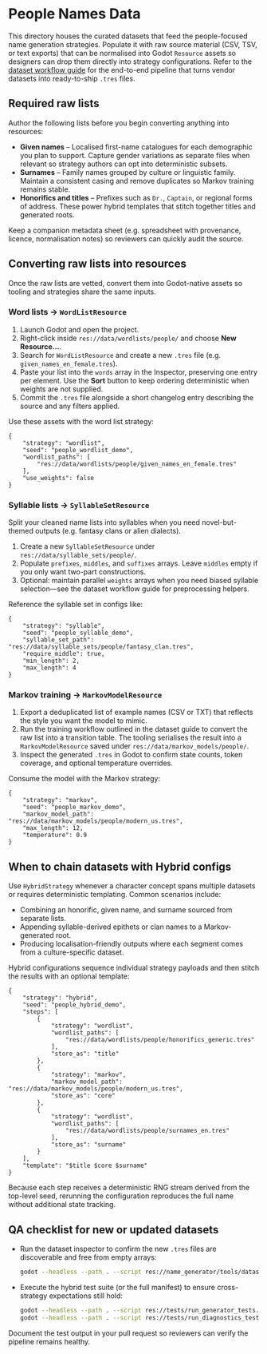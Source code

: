 # People Names Data

This directory houses the curated datasets that feed the people-focused name
generation strategies. Populate it with raw source material (CSV, TSV, or text
exports) that can be normalised into Godot `Resource` assets so designers can
drop them directly into strategy configurations. Refer to the
[dataset workflow guide](../../devdocs/dataset_workflow.md) for the end-to-end
pipeline that turns vendor datasets into ready-to-ship `.tres` files.

## Required raw lists

Author the following lists before you begin converting anything into resources:

- **Given names** – Localised first-name catalogues for each demographic you
  plan to support. Capture gender variations as separate files when relevant so
  strategy authors can opt into deterministic subsets.
- **Surnames** – Family names grouped by culture or linguistic family. Maintain
  a consistent casing and remove duplicates so Markov training remains stable.
- **Honorifics and titles** – Prefixes such as `Dr.`, `Captain`, or regional
  forms of address. These power hybrid templates that stitch together titles and
  generated roots.

Keep a companion metadata sheet (e.g. spreadsheet with provenance, licence,
normalisation notes) so reviewers can quickly audit the source.

## Converting raw lists into resources

Once the raw lists are vetted, convert them into Godot-native assets so tooling
and strategies share the same inputs.

### Word lists → `WordListResource`

1. Launch Godot and open the project.
2. Right-click inside `res://data/wordlists/people/` and choose **New Resource…**.
3. Search for `WordListResource` and create a new `.tres` file (e.g.
   `given_names_en_female.tres`).
4. Paste your list into the `words` array in the Inspector, preserving one entry
   per element. Use the **Sort** button to keep ordering deterministic when
   weights are not supplied.
5. Commit the `.tres` file alongside a short changelog entry describing the
   source and any filters applied.

Use these assets with the word list strategy:

```gdscript
{
    "strategy": "wordlist",
    "seed": "people_wordlist_demo",
    "wordlist_paths": [
        "res://data/wordlists/people/given_names_en_female.tres"
    ],
    "use_weights": false
}
```

### Syllable lists → `SyllableSetResource`

Split your cleaned name lists into syllables when you need novel-but-themed
outputs (e.g. fantasy clans or alien dialects).

1. Create a new `SyllableSetResource` under `res://data/syllable_sets/people/`.
2. Populate `prefixes`, `middles`, and `suffixes` arrays. Leave `middles` empty
   if you only want two-part constructions.
3. Optional: maintain parallel `weights` arrays when you need biased syllable
   selection—see the dataset workflow guide for preprocessing helpers.

Reference the syllable set in configs like:

```gdscript
{
    "strategy": "syllable",
    "seed": "people_syllable_demo",
    "syllable_set_path": "res://data/syllable_sets/people/fantasy_clan.tres",
    "require_middle": true,
    "min_length": 2,
    "max_length": 4
}
```

### Markov training → `MarkovModelResource`

1. Export a deduplicated list of example names (CSV or TXT) that reflects the
   style you want the model to mimic.
2. Run the training workflow outlined in the dataset guide to convert the raw
   list into a transition table. The tooling serialises the result into a
   `MarkovModelResource` saved under `res://data/markov_models/people/`.
3. Inspect the generated `.tres` in Godot to confirm state counts, token
   coverage, and optional temperature overrides.

Consume the model with the Markov strategy:

```gdscript
{
    "strategy": "markov",
    "seed": "people_markov_demo",
    "markov_model_path": "res://data/markov_models/people/modern_us.tres",
    "max_length": 12,
    "temperature": 0.9
}
```

## When to chain datasets with Hybrid configs

Use `HybridStrategy` whenever a character concept spans multiple datasets or
requires deterministic templating. Common scenarios include:

- Combining an honorific, given name, and surname sourced from separate lists.
- Appending syllable-derived epithets or clan names to a Markov-generated root.
- Producing localisation-friendly outputs where each segment comes from a
  culture-specific dataset.

Hybrid configurations sequence individual strategy payloads and then stitch the
results with an optional template:

```gdscript
{
    "strategy": "hybrid",
    "seed": "people_hybrid_demo",
    "steps": [
        {
            "strategy": "wordlist",
            "wordlist_paths": [
                "res://data/wordlists/people/honorifics_generic.tres"
            ],
            "store_as": "title"
        },
        {
            "strategy": "markov",
            "markov_model_path": "res://data/markov_models/people/modern_us.tres",
            "store_as": "core"
        },
        {
            "strategy": "wordlist",
            "wordlist_paths": [
                "res://data/wordlists/people/surnames_en.tres"
            ],
            "store_as": "surname"
        }
    ],
    "template": "$title $core $surname"
}
```

Because each step receives a deterministic RNG stream derived from the top-level
seed, rerunning the configuration reproduces the full name without additional
state tracking.

## QA checklist for new or updated datasets

- Run the dataset inspector to confirm the new `.tres` files are discoverable and
  free from empty arrays:

  ```bash
  godot --headless --path . --script res://name_generator/tools/dataset_inspector.gd
  ```

- Execute the hybrid test suite (or the full manifest) to ensure cross-strategy
  expectations still hold:

  ```bash
  godot --headless --path . --script res://tests/run_generator_tests.gd
  godot --headless --path . --script res://tests/run_diagnostics_tests.gd
  ```

Document the test output in your pull request so reviewers can verify the
pipeline remains healthy.
